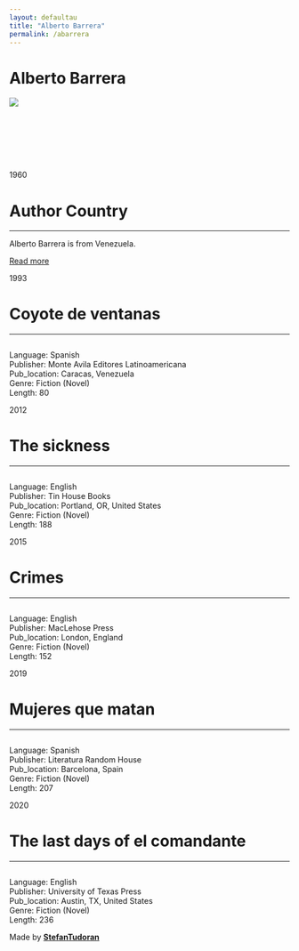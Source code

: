```yaml
---
layout: defaultau
title: "Alberto Barrera"
permalink: /abarrera
---
```

<!-- partial:index.partial.html -->
<div class="content">
    <h1>Alberto Barrera</h1>
    <div class="quote">
        <div><img src="https://upload.wikimedia.org/wikipedia/commons/1/17/Alberto_Barrera_Tyszka_2011.jpg" class="logo"></div>
    </div>
    <div class="timeline">
        <div style="padding-bottom:100px;"></div>
        <div class="block">
            <div class="date right"><p class="right"> 1960 </p></div>
            <div class="dot"></div>
            <div class="left first">
                <h1>Author Country</h1><hr>
            <p>Alberto Barrera is from Venezuela.</p>
                <a href="https://en.wikipedia.org/wiki/Alberto_Barrera_Tyszka" target="_blank">Read more</a>
            </div>
        </div>
        <div class="block">
            <div class="date left"><p class="left">1993</p></div>
            <div class="dot"></div>
            <div class="right">
                <h1>Coyote de ventanas</h1><hr>
                <p><img src=""></p>
                <p>
                Language: Spanish<br/>
                Publisher: Monte Avila Editores Latinoamericana<br/>
                Pub_location: Caracas, Venezuela<br/>
                Genre: Fiction (Novel)<br/>
                Length: 80</p>
            </div>
        </div>
        <div class="block">
            <div class="date right"><p class="right">2012</p></div>
            <div class="dot"></div>
            <div class="left hide">
                <h1>The sickness</h1><hr>
                <p><img src=""></p>
                <p>Language: English<br/>
                Publisher: Tin House Books<br/>
                Pub_location: Portland, OR, United States<br/>
                Genre: Fiction (Novel)<br/>
                Length: 188</p>
            </div>
        </div>
        <div class="block">
            <div class="date left"><p class="left">2015</p></div>
            <div class="dot"></div>
            <div class="right hide">
                <h1>Crimes</h1><hr>
                <p><img src=""></p>
                <p>Language: English<br/>
                Publisher: MacLehose Press<br/>
                Pub_location: London, England<br/>
                Genre: Fiction (Novel)<br/>
                Length: 152</p>
            </div>
        </div>
        <div class="block">
            <div class="date right"><p class="right">2019</p></div>
            <div class="dot"></div>
            <div class="left hide">
                <h1>Mujeres que matan</h1><hr>
                <p><img src=""></p>
                <p>Language: Spanish<br/>
                Publisher: Literatura Random House<br/>
                Pub_location: Barcelona, Spain<br/>
                Genre: Fiction (Novel)<br/>
                Length: 207</p>
            </div>
            <div class="block">
            <div class="date left"><p class="left">2020</p></div>
            <div class="dot"></div>
            <div class="right hide">
                <h1>The last days of el comandante</h1><hr>
                <p><img src=""></p>
                <p>Language: English<br/>
                Publisher: University of Texas Press<br/>
                Pub_location: Austin, TX, United States<br/>
                Genre: Fiction (Novel)<br/>
                Length: 236</p>
            </div>
        </div>
        </div>
        <div id="footer">
        <p id="copyright">Made by&nbsp;<strong><a href="https://www.linkedin.com/in/nicolae-stefan-tudoran-b02291127/" target="_blank">StefanTudoran</a></strong></p>
    </div>
</div>
<!-- partial -->
  <script src='https://cdnjs.cloudflare.com/ajax/libs/jquery/3.1.1/jquery.min.js'></script><script  src="assets/js/authorscript.js"></script>